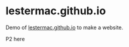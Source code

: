 # lestermac.github.io
Demo of <a href="http://lestermac.github.io">lestermac.github.io</a>
to make a website.

P2 here


